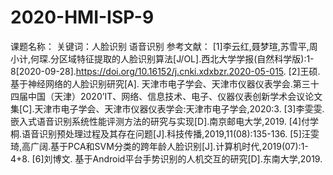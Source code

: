 # 2020-HMI-ISP-9
课题名称：
关键词：人脸识别 语音识别
参考文献：
[1]李云红,聂梦瑄,苏雪平,周小计,何琛.分区域特征提取的人脸识别算法[J/OL].西北大学学报(自然科学版):1-8[2020-09-28].https://doi.org/10.16152/j.cnki.xdxbzr.2020-05-015.
[2]王硕. 基于神经网络的人脸识别研究[A]. 天津市电子学会、天津市仪器仪表学会.第三十四届中国（天津）2020’IT、网络、信息技术、电子、仪器仪表创新学术会议论文集[C].天津市电子学会、天津市仪器仪表学会:天津市电子学会,2020:3.
[3]李雯雯. 嵌入式语音识别系统性能评测方法的研究与实现[D].南京邮电大学,2019.
[4]付学桐.语音识别预处理过程及其存在问题[J].科技传播,2019,11(08):135-136.
[5]汪雯琦,高广阔.基于PCA和SVM分类的跨年龄人脸识别[J].计算机时代,2019(07):1-4+8.
[6]刘博文. 基于Android平台手势识别的人机交互的研究[D].东南大学,2019.
